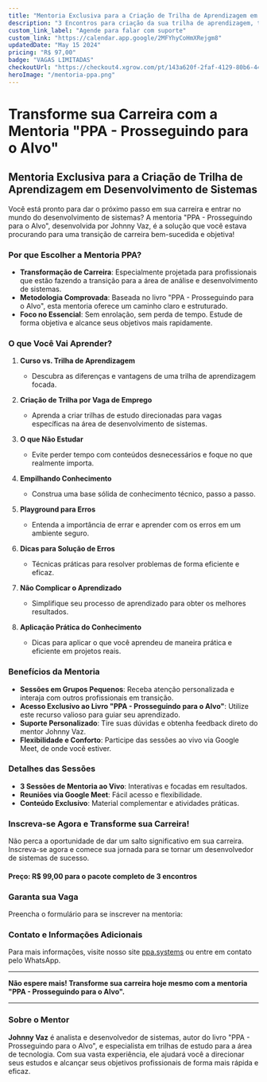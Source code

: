 ```yaml
---
title: "Mentoria Exclusiva para a Criação de Trilha de Aprendizagem em Desenvolvimento de Sistemas"
description: "3 Encontros para criação da sua trilha de aprendizagem, totalmente personalizado conforme o seu alvo."
custom_link_label: "Agende para falar com suporte"
custom_link: "https://calendar.app.google/2MFYhyCoHmXRejgm8"
updatedDate: "May 15 2024"
pricing: "R$ 97,00"
badge: "VAGAS LIMITADAS"
checkoutUrl: "https://checkout4.xgrow.com/pt/143a620f-2faf-4129-80b6-44b27752b33a/MjM1OTU="
heroImage: "/mentoria-ppa.png"
---
```


# Transforme sua Carreira com a Mentoria "PPA - Prosseguindo para o Alvo"

## **Mentoria Exclusiva para a Criação de Trilha de Aprendizagem em Desenvolvimento de Sistemas**

Você está pronto para dar o próximo passo em sua carreira e entrar no mundo do desenvolvimento de sistemas? A mentoria "PPA - Prosseguindo para o Alvo", desenvolvida por Johnny Vaz, é a solução que você estava procurando para uma transição de carreira bem-sucedida e objetiva!

### **Por que Escolher a Mentoria PPA?**

- **Transformação de Carreira**: Especialmente projetada para profissionais que estão fazendo a transição para a área de análise e desenvolvimento de sistemas.
- **Metodologia Comprovada**: Baseada no livro "PPA - Prosseguindo para o Alvo", esta mentoria oferece um caminho claro e estruturado.
- **Foco no Essencial**: Sem enrolação, sem perda de tempo. Estude de forma objetiva e alcance seus objetivos mais rapidamente.

### **O que Você Vai Aprender?**

1. **Curso vs. Trilha de Aprendizagem**
   - Descubra as diferenças e vantagens de uma trilha de aprendizagem focada.

2. **Criação de Trilha por Vaga de Emprego**
   - Aprenda a criar trilhas de estudo direcionadas para vagas específicas na área de desenvolvimento de sistemas.

3. **O que Não Estudar**
   - Evite perder tempo com conteúdos desnecessários e foque no que realmente importa.

4. **Empilhando Conhecimento**
   - Construa uma base sólida de conhecimento técnico, passo a passo.

5. **Playground para Erros**
   - Entenda a importância de errar e aprender com os erros em um ambiente seguro.

6. **Dicas para Solução de Erros**
   - Técnicas práticas para resolver problemas de forma eficiente e eficaz.

7. **Não Complicar o Aprendizado**
   - Simplifique seu processo de aprendizado para obter os melhores resultados.

8. **Aplicação Prática do Conhecimento**
   - Dicas para aplicar o que você aprendeu de maneira prática e eficiente em projetos reais.

### **Benefícios da Mentoria**

- **Sessões em Grupos Pequenos**: Receba atenção personalizada e interaja com outros profissionais em transição.
- **Acesso Exclusivo ao Livro "PPA - Prosseguindo para o Alvo"**: Utilize este recurso valioso para guiar seu aprendizado.
- **Suporte Personalizado**: Tire suas dúvidas e obtenha feedback direto do mentor Johnny Vaz.
- **Flexibilidade e Conforto**: Participe das sessões ao vivo via Google Meet, de onde você estiver.

### **Detalhes das Sessões**

- **3 Sessões de Mentoria ao Vivo**: Interativas e focadas em resultados.
- **Reuniões via Google Meet**: Fácil acesso e flexibilidade.
- **Conteúdo Exclusivo**: Material complementar e atividades práticas.
<!-- 
### **Depoimentos de Sucesso**

> "A mentoria foi essencial para minha transição de carreira. Johnny Vaz é um excelente mentor!" - **João Silva**

> "Com a orientação da mentoria PPA, consegui focar nos estudos e alcançar meus objetivos na área de desenvolvimento de sistemas." - **Maria Oliveira** -->

### **Inscreva-se Agora e Transforme sua Carreira!**

Não perca a oportunidade de dar um salto significativo em sua carreira. 
Inscreva-se agora e comece sua jornada para se tornar um desenvolvedor de sistemas de sucesso.

#### **Preço: R$ 99,00 para o pacote completo de 3 encontros**

### **Garanta sua Vaga**

Preencha o formulário para se inscrever na mentoria:

<script type="text/javascript" src="//mkt.sicora.com.br/form/generate.js?id=1"></script>

### **Contato e Informações Adicionais**

Para mais informações, visite nosso site [ppa.systems](https://ppa.systems) ou entre em contato pelo WhatsApp.

---

**Não espere mais! Transforme sua carreira hoje mesmo com a mentoria "PPA - Prosseguindo para o Alvo".**

---

### **Sobre o Mentor**

**Johnny Vaz** é analista e desenvolvedor de sistemas, autor do livro "PPA - Prosseguindo para o Alvo", e especialista em trilhas de estudo para a área de tecnologia. Com sua vasta experiência, ele ajudará você a direcionar seus estudos e alcançar seus objetivos profissionais de forma mais rápida e eficaz.
